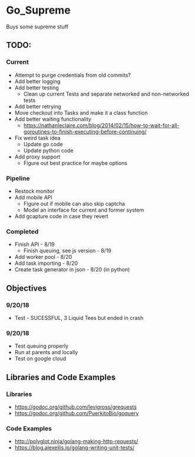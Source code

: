 # Go_Supreme
Buys some supreme stuff

## TODO:
### Current
* Attempt to purge credentials from old commits?
* Add better logging
* Add better testing
  * Clean up current Tests and separate networked and non-networked tests
* Add better retrying
* Move checkout into Tasks and make it a class function
* Add better waiting functionality
  * https://nathanleclaire.com/blog/2014/02/15/how-to-wait-for-all-goroutines-to-finish-executing-before-continuing/
* Fix weird task idea
  * Update go code
  * Update python code
* Add proxy support
  * Figure out best practice for maybe options

### Pipeline
* Restock monitor
* Add mobile API
  * Figure out if mobile can also skip captcha
  * Model an interface for current and former system
* Add gcapture code in case they revert

### Completed
* Finish API - 8/19
  * Finish queuing, see js version - 8/19
* Add worker pool - 8/20
* Add task importing - 8/20
* Create task generator in json - 8/20 (in python)

## Objectives

### 9/20/18
* Test - SUCESSFUL, 3 Liquid Tees but ended in crash

### 9/20/18
* Test queuing properly
* Run at parents and locally
* Test on google cloud

## Libraries and Code Examples

### Libraries
* https://godoc.org/github.com/levigross/grequests
* https://godoc.org/github.com/PuerkitoBio/goquery

### Code Examples
* http://polyglot.ninja/golang-making-http-requests/
* https://blog.alexellis.io/golang-writing-unit-tests/